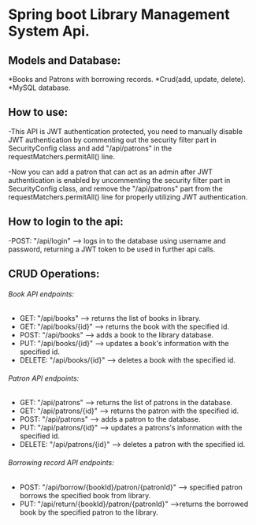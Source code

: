 # Spring boot Library Management System Api.

## Models and Database:
*Books and Patrons with borrowing records.
*Crud(add, update, delete).
*MySQL database.

## How to use:
-This API is JWT authentication protected, you need to manually disable JWT authentication by commenting out
the security filter part in SecurityConfig class and add "/api/patrons" in the requestMatchers.permitAll() line.

-Now you can add a patron that can act as an admin after JWT authentication is enabled
by uncommenting the security filter part in SecurityConfig class, and remove the "/api/patrons" part
from the requestMatchers.permitAll() line for properly utilizing JWT authentication.

## How to login to the api:
-POST: "/api/login" --> logs in to the database using username and password,
                        returning a JWT token to be used in further api calls.

## CRUD Operations:
###### Book API endpoints:
* GET: "/api/books" --> returns the list of books in library.
* GET: "/api/books/{id}" --> returns the book with the specified id.
* POST: "/api/books" --> adds a book to the library database.
* PUT: "/api/books/{id}" --> updates a book's information with the specified id.
* DELETE: "/api/books/{id}" --> deletes a book with the specified id.

###### Patron API endpoints:
* GET: "/api/patrons" --> returns the list of patrons in the database.
* GET: "/api/patrons/{id}" --> returns the patron with the specified id.
* POST: "/api/patrons" --> adds a patron to the database.
* PUT: "/api/patrons/{id}" --> updates a patrons's information with the specified id.
* DELETE: "/api/patrons/{id}" --> deletes a patron with the specified id.

###### Borrowing record API endpoints:
* POST: "/api/borrow/{bookId}/patron/{patronId}" --> specified patron borrows the specified book from library.
* PUT: "/api/return/{bookId}/patron/{patronId}" -->returns the borrowed book by the specified patron to the library.





